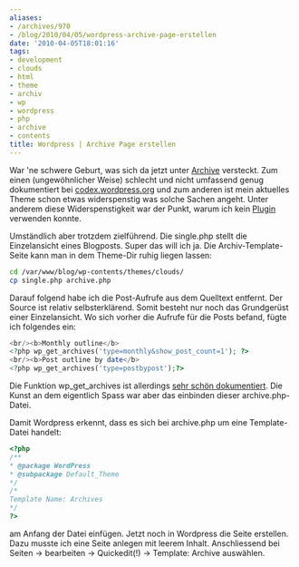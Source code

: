 ```yaml
---
aliases:
- /archives/970
- /blog/2010/04/05/wordpress-archive-page-erstellen
date: '2010-04-05T18:01:16'
tags:
- development
- clouds
- html
- theme
- archiv
- wp
- wordpress
- php
- archive
- contents
title: Wordpress | Archive Page erstellen
---
```


War 'ne schwere Geburt, was sich da jetzt unter [Archive](/?page_id=927)
versteckt. Zum einen (ungewöhnlicher Weise) schlecht und nicht umfassend
genug dokumentiert bei
[codex.wordpress.org](http://codex.wordpress.org/Creating_an_Archive_Index)
und zum anderen ist mein aktuelles Theme schon etwas widerspenstig was
solche Sachen angeht. Unter anderem diese Widerspenstigkeit war der Punkt,
warum ich kein
[Plugin](http://wordpress.org/extend/plugins/search.php?q=archive&sort=)
verwenden konnte.

Umständlich aber trotzdem zielführend. Die single.php stellt die
Einzelansicht eines Blogposts. Super das will ich ja. Die
Archiv-Template-Seite kann man in dem Theme-Dir ruhig liegen lassen:

``` bash
cd /var/www/blog/wp-contents/themes/clouds/
cp single.php archive.php
```

Darauf folgend habe ich die Post-Aufrufe aus dem Quelltext entfernt. Der
Source ist relativ selbsterklärend. Somit besteht nur noch das Grundgerüst
einer Einzelansicht. Wo sich vorher die Aufrufe für die Posts befand, fügte
ich folgendes ein:

``` php
<br/><b>Monthly outline</b>
<?php wp_get_archives('type=monthly&show_post_count=1'); ?>
<br/><b>Post outline by date</b>
<?php wp_get_archives('type=postbypost');?>
```

Die Funktion wp_get_archives ist allerdings [sehr schön
dokumentiert](http://codex.wordpress.org/Template_Tags/wp_get_archives).
Die Kunst an dem eigentlich Spass war aber das einbinden dieser
archive.php-Datei.

Damit Wordpress erkennt, dass es sich bei archive.php um eine
Template-Datei handelt:

``` php
<?php
/**
* @package WordPress
* @subpackage Default_Theme
*/
/*
Template Name: Archives
*/
?>
```
am Anfang der Datei einfügen. Jetzt noch in Wordpress die Seite erstellen.
Dazu musste ich eine Seite anlegen mit leerem Inhalt. Anschliessend bei
Seiten -&gt; bearbeiten -&gt; Quickedit(!) -&gt; Template: Archive auswählen.
